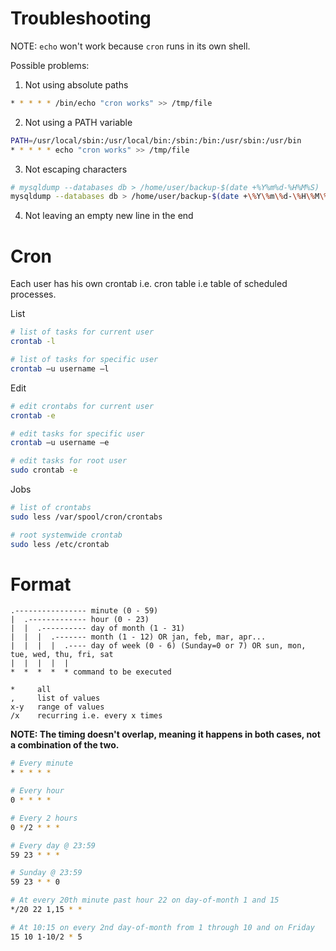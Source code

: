 # Troubleshooting

NOTE: `echo` won't work because `cron` runs in its own shell.

Possible problems:

1. Not using absolute paths

```bash
* * * * * /bin/echo "cron works" >> /tmp/file
```

2. Not using a PATH variable

```bash
PATH=/usr/local/sbin:/usr/local/bin:/sbin:/bin:/usr/sbin:/usr/bin
* * * * * echo "cron works" >> /tmp/file
```

3. Not escaping characters

```bash
# mysqldump --databases db > /home/user/backup-$(date +%Y%m%d-%H%M%S)
mysqldump --databases db > /home/user/backup-$(date +\%Y\%m\%d-\%H\%M\%S)
```

4. Not leaving an empty new line in the end

# Cron

Each user has his own crontab i.e. cron table i.e table of scheduled processes.

List

```bash
# list of tasks for current user
crontab -l

# list of tasks for specific user
crontab –u username –l
```

Edit

```bash
# edit crontabs for current user
crontab -e

# edit tasks for specific user
crontab –u username –e

# edit tasks for root user
sudo crontab -e
```

Jobs

```bash
# list of crontabs
sudo less /var/spool/cron/crontabs

# root systemwide crontab
sudo less /etc/crontab
```

# Format

```
.---------------- minute (0 - 59)
|  .------------- hour (0 - 23)
|  |  .---------- day of month (1 - 31)
|  |  |  .------- month (1 - 12) OR jan, feb, mar, apr...
|  |  |  |  .---- day of week (0 - 6) (Sunday=0 or 7) OR sun, mon, tue, wed, thu, fri, sat
|  |  |  |  |
*  *  *  *  * command to be executed

*     all
,     list of values
x-y   range of values
/x    recurring i.e. every x times
```

**NOTE: The timing doesn't overlap, meaning it happens in both cases, not a combination of the two.**

```bash
# Every minute
* * * * *

# Every hour
0 * * * *

# Every 2 hours
0 */2 * * *

# Every day @ 23:59
59 23 * * *

# Sunday @ 23:59
59 23 * * 0

# At every 20th minute past hour 22 on day-of-month 1 and 15
*/20 22 1,15 * *

# At 10:15 on every 2nd day-of-month from 1 through 10 and on Friday
15 10 1-10/2 * 5
```
